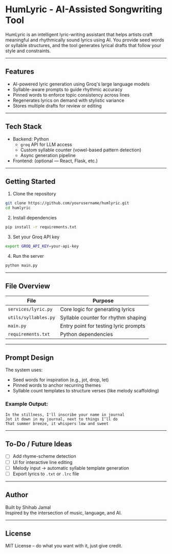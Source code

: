 # HumLyric - AI-Assisted Songwriting Tool

HumLyric is an intelligent lyric-writing assistant that helps artists craft meaningful and rhythmically sound lyrics using AI. You provide seed words or syllable structures, and the tool generates lyrical drafts that follow your style and constraints.

---

## Features

- AI-powered lyric generation using Groq's large language models
- Syllable-aware prompts to guide rhythmic accuracy
- Pinned words to enforce topic consistency across lines
- Regenerates lyrics on demand with stylistic variance
- Stores multiple drafts for review or editing

---

## Tech Stack

- Backend: Python
  - `groq` API for LLM access
  - Custom syllable counter (vowel-based pattern detection)
  - Async generation pipeline
- Frontend: (optional — React, Flask, etc.)

---

## Getting Started

1. Clone the repository
```bash
git clone https://github.com/yourusername/humlyric.git
cd humlyric
```

2. Install dependencies
```bash
pip install -r requirements.txt
```

3. Set your Groq API key
```bash
export GROQ_API_KEY=your-api-key
```

4. Run the server
```bash
python main.py
```

---

## File Overview

| File                  | Purpose                                                |
|-----------------------|--------------------------------------------------------|
| `services/lyric.py`   | Core logic for generating lyrics                      |
| `utils/syllables.py`  | Syllable counter for rhythm shaping                   |
| `main.py`             | Entry point for testing lyric prompts                 |
| `requirements.txt`    | Python dependencies                                   |

---

## Prompt Design

The system uses:
- Seed words for inspiration (e.g., jot, drop, let)
- Pinned words to anchor recurring themes
- Syllable count templates to structure verses (like melody scaffolding)

### Example Output:
```
In the stillness, I'll inscribe your name in journal  
Jot it down in my journal, next to things I’ll do  
That summer breeze, it whispers low and sweet  
```

---

## To-Do / Future Ideas

- [ ] Add rhyme-scheme detection
- [ ] UI for interactive line editing
- [ ] Melody input → automatic syllable template generation
- [ ] Export lyrics to `.txt` or `.lrc` file

---

## Author

Built by Shihab Jamal  
Inspired by the intersection of music, language, and AI.

---

## License

MIT License – do what you want with it, just give credit.
